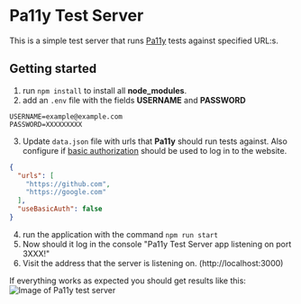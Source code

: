 # Pa11y Test Server
This is a simple test server that runs [Pa11y](https://pa11y.org/) tests against specified URL:s.

## Getting started
1. run `npm install` to install all **node_modules**.
2. add an `.env` file with the fields **USERNAME** and **PASSWORD**
```env
USERNAME=example@example.com
PASSWORD=XXXXXXXXX
```
3. Update `data.json` file with urls that **Pa11y** should run tests against. Also configure if [basic authorization](https://developer.mozilla.org/en-US/docs/Web/HTTP/Authentication#www-authenticate_and_proxy-authenticate_headers) should be used to log in to the website.
```json
{
  "urls": [
    "https://github.com",
    "https://google.com"
  ],
  "useBasicAuth": false
}
```
4. run the application with the command `npm run start`
5. Now should it log in the console "Pa11y Test Server app listening on port 3XXX!"
6. Visit the address that the server is listening on. (http://localhost:3000)

If everything works as expected you should get results like this:
![Image of Pa11y test server]([http://url/to/img.png](https://github.com/filiphuhta/pa11y-test-server/blob/main/images/example.png))



